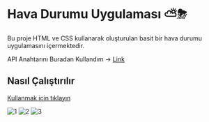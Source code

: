 # Hava Durumu Uygulaması ⛅⛈

Bu proje HTML ve CSS kullanarak oluşturulan basit bir hava durumu uygulamasını içermektedir.

API Anahtarını Buradan Kullandım -> [Link](https://openweathermap.org)

## Nasıl Çalıştırılır

[Kullanmak için tıklayın](https://yusufkuscu.github.io/Weather-App/)


![1](https://github.com/Yusufkuscu/Weather-App/assets/99915079/5520d1c0-9747-400a-bd18-6c53a126fbec)
![2](https://github.com/Yusufkuscu/Weather-App/assets/99915079/6fc69219-8851-463a-be9f-6c87c98cdd89)
![3](https://github.com/Yusufkuscu/Weather-App/assets/99915079/69b2758e-532e-4cea-810f-93b62066bd31)




